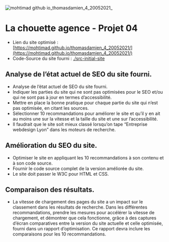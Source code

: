 ![mohtimad github io_thomasdamien_4_20052021_](https://user-images.githubusercontent.com/71820021/134807129-1a34d9ce-9146-4ff7-a8aa-d32fcd0a83af.png)

# La chouette agence - Projet 04

- Lien du site optimisé : [https://mohtimad.github.io/thomasdamien_4_20052021/](https://mohtimad.github.io/thomasdamien_4_20052021/)
- Code-Source du site fourni : [./src-initial-site](https://github.com/Mohtimad/thomasdamien_4_20052021/tree/master/src-initial-site)

## Analyse de l’état actuel de SEO du site fourni.

- Analyse de l’état actuel de SEO du site fourni.
- Indiquer les parties du site qui ne sont pas optimisées pour le SEO et/ou qui ne sont pas à jour en termes d’accessibilité.
- Mettre en place la bonne pratique pour chaque partie du site qui n’est pas optimisée, en citant les sources.
- Sélectionner 10 recommandations pour améliorer le site et qu’il y en ait au moins une sur la vitesse et la taille du site et une sur l’accessibilité.
- Il faudrait que le site soit mieux classé lorsqu’on tape “Entreprise webdesign Lyon” dans les moteurs de recherche.

## Amélioration du SEO du site.

- Optimiser le site en appliquant les 10 recommandations à son contenu et à son code source.
- Fournir le code source complet de la version améliorée du site.
- Le site doit passer le W3C pour HTML et CSS.

## Comparaison des résultats.

- La vitesse de chargement des pages du site a un impact sur le classement dans les résultats de recherche. Dans les différentes recommandations, prendre les mesures pour accélérer la vitesse de chargement, et démontrer que cela fonctionne, grâce à des captures d’écran comparatives entre la version du site actuelle et celle optimisée, fourni dans un rapport d’optimisation. Ce rapport devra inclure les comparaisons pour les 10 recommandations.
